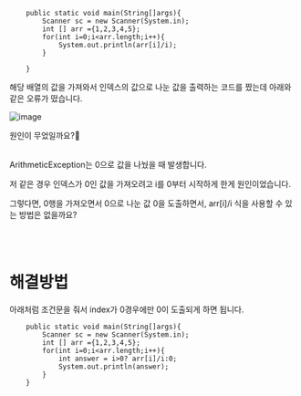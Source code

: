 <br/><br/>

```
    public static void main(String[]args){
        Scanner sc = new Scanner(System.in);
        int [] arr ={1,2,3,4,5};
        for(int i=0;i<arr.length;i++){
            System.out.println(arr[i]/i);
        }

    }

```
해당 배열의 값을 가져와서 인덱스의 값으로 나눈 값을 출력하는 코드를 짰는데 아래와 같은 오류가 떴습니다. 


![image](https://user-images.githubusercontent.com/79133602/139581788-6ea75992-b595-48e4-a206-feb33b6943cf.png)


원인이 무었일까요?🤔
<br/><br/>

ArithmeticException는 0으로 값을 나눴을 때 발생합니다.

저 같은 경우 인덱스가 0인 값을 가져오려고 i를 0부터 시작하게 한게 원인이었습니다. 

그렇다면, 0행을 가져오면서 0으로 나눈 값 0을 도출하면서, arr[i]/i 식을 사용할 수 있는 방법은 없을까요?

<br/><br/>
# 해결방법

아래처럼 조건문을 줘서 index가 0경우에만 0이 도출되게 하면 됩니다. 


```
    public static void main(String[]args){
        Scanner sc = new Scanner(System.in);
        int [] arr ={1,2,3,4,5};
        for(int i=0;i<arr.length;i++){
            int answer = i>0? arr[i]/i:0;
            System.out.println(answer);
        }
    }
    
```

